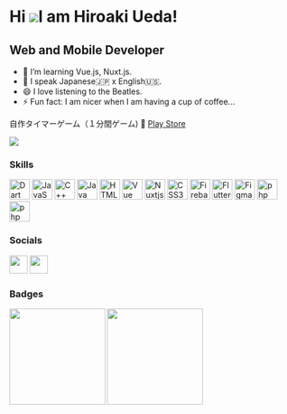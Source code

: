 

Hi ![](https://user-images.githubusercontent.com/18350557/176309783-0785949b-9127-417c-8b55-ab5a4333674e.gif)I am Hiroaki Ueda!
=======================================================================================================================================

Web and Mobile Developer
------------------------

- 👀 I’m learning Vue.js, Nuxt.js.
- 🌱 I speak Japanese🇯🇵 x English🇺🇸.
- 😄 I love listening to the Beatles.
- ⚡ Fun fact: I am nicer when I am having a cup of coffee...

自作タイマーゲーム（１分間ゲーム)
:gift: [Play Store](https://apps.apple.com/jp/app/1%E5%88%86%E9%96%93%E3%82%B2%E3%83%BC%E3%83%A0/id6444773738)

<a href="https://twitter.com/hirohiro_kabu" target="_blank" rel="noreferrer"><img
src="https://img.shields.io/twitter/follow/hirohiro_kabu?logo=twitter&style=for-the-badge&color=22c55e&labelColor=1c1917"/></a>
                                                                                  
### Skills

<p align="left">
<a href="https://dart.dev/" target="_blank" rel="noreferrer"><img src="https://raw.githubusercontent.com/danielcranney/readme-generator/main/public/icons/skills/dart-colored.svg" width="36" height="36" alt="Dart" /></a>
<a href="https://developer.mozilla.org/en-US/docs/Web/JavaScript" target="_blank" rel="noreferrer"><img src="https://raw.githubusercontent.com/danielcranney/readme-generator/main/public/icons/skills/javascript-colored.svg" width="36" height="36" alt="JavaScript" /></a>
<a href="https://developer.mozilla.org/en-US/docs/Web/JavaScript" target="_blank" rel="noreferrer"><img src="https://msp.c.yimg.jp/images/v2/FUTi93tXq405grZVGgDqG_6lADGRt5eib-UepdnKQBNg6pDOwWkQiSGe5qfjRefRF6B8Bmkm7yAHWUZK1oRt58c9DxE3I4Y-4IpTeqmAxD79WeHzjcQYAhiErcgSSd61NepiLw7bz2bKOZwOmJtyjUlIw6yEnG5tD3vZVcFtmwN-P2EeTwO7c-fTEK5W1Rne3MiUl7012Y2A6v98evPDvgJiFfe7RwnWStVJ2uj9dsqgyTE1fIFagj782XWVjgkTly0NpYx-1Nz7Gs3wuVp8pnO-PDnUQEoQve6eHDQevChDTL508CpIn4adSqewVYoa/_0YN8gHsg7iJvcfdgMGSIp75U6iWBv6GvDIpXKiySHi4yp8qZSAnLaJ090QCJuWivw?errorImage=false" width="36" height="36" alt="C++" /></a>
<a href="https://www.figma.com/" target="_blank" rel="noreferrer"><img src="https://msp.c.yimg.jp/images/v2/FUTi93tXq405grZVGgDqG5HcRFxIVpY69AE4-awYrjRXG_TpwBi_Om2ILKhxa39B3836qb8us9Rg3fYOi_LEHm7ZsDPNHMLZjuN1BcEVZvib-Wp1PNpOxtgaHMm13uo1wDKgRbcZcpsd-ERQhVbL4e4ZRHeHlatp7b27AGXmowedh3Aw8btebGSo0ybA6IWw/java-original.svg?errorImage=false" width="36" height="36" alt="Java" /></a>
<a href="https://developer.mozilla.org/en-US/docs/Glossary/HTML5" target="_blank" rel="noreferrer"><img src="https://raw.githubusercontent.com/danielcranney/readme-generator/main/public/icons/skills/html5-colored.svg" width="36" height="36" alt="HTML5" /></a>
<a href="https://vuejs.org/" target="_blank" rel="noreferrer"><img src="https://raw.githubusercontent.com/danielcranney/readme-generator/main/public/icons/skills/vuejs-colored.svg" width="36" height="36" alt="Vue" /></a>
<a href="https://nuxtjs.org/" target="_blank" rel="noreferrer"><img src="https://raw.githubusercontent.com/danielcranney/readme-generator/main/public/icons/skills/nuxtjs-colored.svg" width="36" height="36" alt="Nuxtjs" /></a>
<a href="https://www.w3.org/TR/CSS/#css" target="_blank" rel="noreferrer"><img src="https://raw.githubusercontent.com/danielcranney/readme-generator/main/public/icons/skills/css3-colored.svg" width="36" height="36" alt="CSS3" /></a>
<a href="https://firebase.google.com/" target="_blank" rel="noreferrer"><img src="https://raw.githubusercontent.com/danielcranney/readme-generator/main/public/icons/skills/firebase-colored.svg" width="36" height="36" alt="Firebase" /></a>
<a href="https://flutter.dev/" target="_blank" rel="noreferrer"><img src="https://raw.githubusercontent.com/danielcranney/readme-generator/main/public/icons/skills/flutter-colored.svg" width="36" height="36" alt="Flutter" /></a>
<a href="https://www.figma.com/" target="_blank" rel="noreferrer"><img src="https://raw.githubusercontent.com/danielcranney/readme-generator/main/public/icons/skills/figma-colored.svg" width="36" height="36" alt="Figma" /></a>
<a href="https://www.figma.com/" target="_blank" rel="noreferrer"><img src="https://user-images.githubusercontent.com/76618285/213619503-220ae54e-d7b4-448f-9fa1-032cb6e40200.png" width="36" height="36" alt="php" /></a>
<a href="https://www.figma.com/" target="_blank" rel="noreferrer"><img src="https://user-images.githubusercontent.com/76618285/213619709-886d2e42-1961-40ae-85e7-883dc36cb904.png" width="36" height="36" alt="php" /></a>

  
### Socials

<p align="left"> <a href="https://www.facebook.com/profile.php?id=100011625511264" target="_blank" rel="noreferrer"><img src="https://raw.githubusercontent.com/danielcranney/readme-generator/main/public/icons/socials/facebook.svg" width="32" height="32" /></a> <a href="https://twitter.com/hirohiro_kabu" target="_blank" rel="noreferrer"><img src="https://raw.githubusercontent.com/danielcranney/readme-generator/main/public/icons/socials/twitter.svg" width="32" height="32" /></a></p>
  

### Badges
 <a href="https://github.com/tocoteron">
  <img align="left" height="170px" src="https://github-readme-stats.vercel.app/api?username=Hiroaki-hey-jude&count_private=true&show_icons=true&theme=dracula" />
</a>
<a href="https://github.com/tocoteron">
  <img align="left" height="170px" src="https://github-readme-stats.vercel.app/api/top-langs/?username=Hiroaki-hey-jude&layout=compact&theme=dracula" />
</a>

